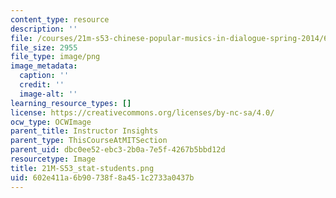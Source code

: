 ```yaml
---
content_type: resource
description: ''
file: /courses/21m-s53-chinese-popular-musics-in-dialogue-spring-2014/602e411a6b90738f8a451c2733a0437b_21M-S53_stat-students.png
file_size: 2955
file_type: image/png
image_metadata:
  caption: ''
  credit: ''
  image-alt: ''
learning_resource_types: []
license: https://creativecommons.org/licenses/by-nc-sa/4.0/
ocw_type: OCWImage
parent_title: Instructor Insights
parent_type: ThisCourseAtMITSection
parent_uid: dbc0ee52-ebc3-2b0a-7e5f-4267b5bbd12d
resourcetype: Image
title: 21M-S53_stat-students.png
uid: 602e411a-6b90-738f-8a45-1c2733a0437b
---
```

